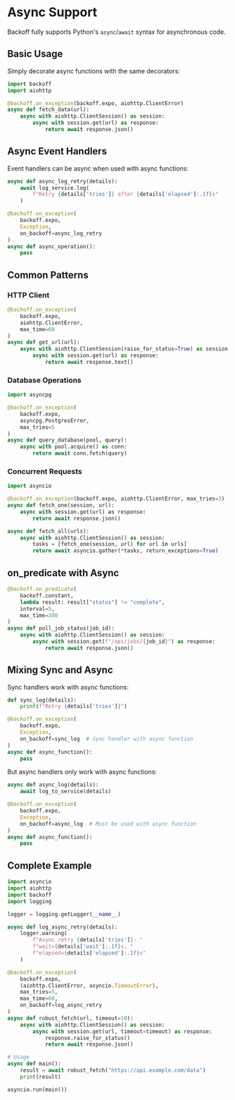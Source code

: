 # Async Support

Backoff fully supports Python's `async`/`await` syntax for asynchronous code.

## Basic Usage

Simply decorate async functions with the same decorators:

```python
import backoff
import aiohttp

@backoff.on_exception(backoff.expo, aiohttp.ClientError)
async def fetch_data(url):
    async with aiohttp.ClientSession() as session:
        async with session.get(url) as response:
            return await response.json()
```

## Async Event Handlers

Event handlers can be async when used with async functions:

```python
async def async_log_retry(details):
    await log_service.log(
        f"Retry {details['tries']} after {details['elapsed']:.1f}s"
    )

@backoff.on_exception(
    backoff.expo,
    Exception,
    on_backoff=async_log_retry
)
async def async_operation():
    pass
```

## Common Patterns

### HTTP Client

```python
@backoff.on_exception(
    backoff.expo,
    aiohttp.ClientError,
    max_time=60
)
async def get_url(url):
    async with aiohttp.ClientSession(raise_for_status=True) as session:
        async with session.get(url) as response:
            return await response.text()
```

### Database Operations

```python
import asyncpg

@backoff.on_exception(
    backoff.expo,
    asyncpg.PostgresError,
    max_tries=5
)
async def query_database(pool, query):
    async with pool.acquire() as conn:
        return await conn.fetch(query)
```

### Concurrent Requests

```python
import asyncio

@backoff.on_exception(backoff.expo, aiohttp.ClientError, max_tries=3)
async def fetch_one(session, url):
    async with session.get(url) as response:
        return await response.json()

async def fetch_all(urls):
    async with aiohttp.ClientSession() as session:
        tasks = [fetch_one(session, url) for url in urls]
        return await asyncio.gather(*tasks, return_exceptions=True)
```

## on_predicate with Async

```python
@backoff.on_predicate(
    backoff.constant,
    lambda result: result["status"] != "complete",
    interval=5,
    max_time=300
)
async def poll_job_status(job_id):
    async with aiohttp.ClientSession() as session:
        async with session.get(f"/api/jobs/{job_id}") as response:
            return await response.json()
```

## Mixing Sync and Async

Sync handlers work with async functions:

```python
def sync_log(details):
    print(f"Retry {details['tries']}")

@backoff.on_exception(
    backoff.expo,
    Exception,
    on_backoff=sync_log  # Sync handler with async function
)
async def async_function():
    pass
```

But async handlers only work with async functions:

```python
async def async_log(details):
    await log_to_service(details)

@backoff.on_exception(
    backoff.expo,
    Exception,
    on_backoff=async_log  # Must be used with async function
)
async def async_function():
    pass
```

## Complete Example

```python
import asyncio
import aiohttp
import backoff
import logging

logger = logging.getLogger(__name__)

async def log_async_retry(details):
    logger.warning(
        f"Async retry {details['tries']}: "
        f"wait={details['wait']:.1f}s, "
        f"elapsed={details['elapsed']:.1f}s"
    )

@backoff.on_exception(
    backoff.expo,
    (aiohttp.ClientError, asyncio.TimeoutError),
    max_tries=5,
    max_time=60,
    on_backoff=log_async_retry
)
async def robust_fetch(url, timeout=10):
    async with aiohttp.ClientSession() as session:
        async with session.get(url, timeout=timeout) as response:
            response.raise_for_status()
            return await response.json()

# Usage
async def main():
    result = await robust_fetch("https://api.example.com/data")
    print(result)

asyncio.run(main())
```
